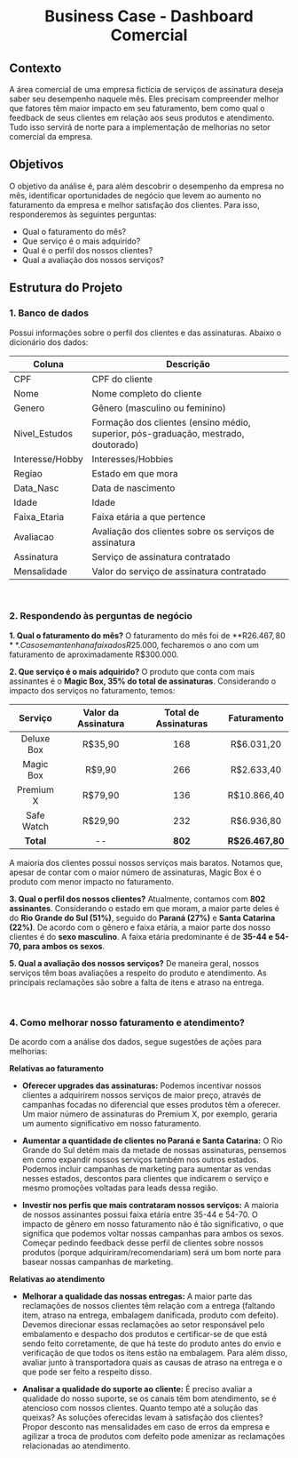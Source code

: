 <h1 align="center">Business Case - Dashboard Comercial</h1>

## Contexto
A área comercial de uma empresa fictícia de serviços de assinatura deseja saber seu desempenho naquele mês. Eles precisam compreender melhor que fatores têm maior impacto em seu faturamento, bem como qual o feedback de seus clientes em relação aos seus produtos e atendimento. Tudo isso servirá de norte para a implementação de melhorias no setor comercial da empresa.

## Objetivos
O objetivo da análise é, para além descobrir o desempenho da empresa no mês, identificar oportunidades de negócio que levem ao aumento no faturamento da empresa e melhor satisfação dos clientes. Para isso, responderemos às seguintes perguntas:

* Qual o faturamento do mês?
* Que serviço é o mais adquirido?
* Qual é o perfil dos nossos clientes? 
* Qual a avaliação dos nossos serviços?

## Estrutura do Projeto
### 1. Banco de dados
Possui informações sobre o perfil dos clientes e das assinaturas. Abaixo o dicionário dos dados:

| Coluna | Descrição |
|----------|----------|
| CPF | CPF do cliente  |
| Nome   | Nome completo do cliente   |
| Genero   | Gênero (masculino ou feminino)  |
| Nivel_Estudos | Formação dos clientes (ensino médio, superior, pós-graduação, mestrado, doutorado)|
| Interesse/Hobby  | Interesses/Hobbies   |
| Regiao  | Estado em que mora  |
| Data_Nasc  | Data de nascimento  |
| Idade | Idade  |
| Faixa_Etaria  | Faixa etária a que pertence  |
| Avaliacao  | Avaliação dos clientes sobre os serviços de assinatura  |
| Assinatura  | Serviço de assinatura contratado  |
| Mensalidade  | Valor do serviço de assinatura contratado  |

<br>

### 2. Respondendo às perguntas de negócio

**1. Qual o faturamento do mês?**
O faturamento do mês foi de **R$26.467,80**. Caso se mantenha na faixa dos R$25.000, fecharemos o ano com um faturamento de aproximadamente R$300.000.
  
**2. Que serviço é o mais adquirido?**
O produto que conta com mais assinantes é o **Magic Box, 35% do total de assinaturas**. Considerando o impacto dos serviços no faturamento, temos:

| Serviço     | Valor da Assinatura | Total de Assinaturas | Faturamento     |
|:-----------:|:-------------------:|:---------------------:|:---------------:|
| Deluxe Box  | R$35,90             | 168                   | R$6.031,20      |
| Magic Box   | R$9,90              | 266                   | R$2.633,40      |
| Premium X   | R$79,90             | 136                   | R$10.866,40     |
| Safe Watch  | R$29,90             | 232                   | R$6.936,80      |
| **Total**   | --                  | **802**               | **R$26.467,80** |
A maioria dos clientes possui nossos serviços mais baratos. Notamos que, apesar de contar com o maior número de assinaturas, Magic Box é o produto com menor impacto no faturamento.

**3. Qual o perfil dos nossos clientes?**
Atualmente, contamos com **802 assinantes**. Considerando o estado em que moram, a maior parte deles é do **Rio Grande do Sul (51%)**, seguido do **Paraná (27%)** e **Santa Catarina (22%)**. De acordo com o gênero e faixa etária, a maior parte dos nosso clientes é do **sexo masculino**. A faixa etária predominante é de **35-44 e 54-70, para ambos os sexos**.

**5. Qual a avaliação dos nossos serviços?**
De maneira geral, nossos serviços têm boas avaliações a respeito do produto e atendimento. As principais reclamações são sobre a falta de itens e atraso na entrega.

<br>

### 4. Como melhorar nosso faturamento e atendimento?
De acordo com a análise dos dados, segue sugestões de ações para melhorias:

**Relativas ao faturamento**

* **Oferecer upgrades das assinaturas:** Podemos incentivar nossos clientes a adquirirem nossos serviços de maior preço, através de campanhas focadas no diferencial que esses produtos têm a oferecer.  Um maior número de assinaturas do Premium X, por exemplo, geraria um aumento significativo em nosso faturamento.

* **Aumentar a quantidade de clientes no Paraná e Santa Catarina:** O Rio Grande do Sul detém mais da metade de nossas assinaturas, pensemos em como expandir nossos serviços também nos outros estados. Podemos incluir campanhas de marketing para aumentar as vendas nesses estados, descontos para clientes que indicarem o serviço e mesmo promoções voltadas para leads dessa região.

* **Investir nos perfis que mais contrataram nossos serviços:** A maioria de nossos assinantes possui faixa etária entre 35-44 e 54-70. O impacto de gênero em nosso faturamento não é tão significativo, o que significa que podemos voltar nossas campanhas para ambos os sexos. Começar pedindo feedback desse perfil de clientes sobre nossos produtos (porque adquiriram/recomendariam) será um bom norte para basear nossas campanhas de marketing.

**Relativas ao atendimento**
* **Melhorar a qualidade das nossas entregas:** A maior parte das reclamações de nossos clientes têm relação com a entrega (faltando item, atraso na entrega, embalagem danificada, produto com defeito). Devemos direcionar essas reclamações ao setor responsável pelo embalamento e despacho dos produtos e certificar-se de que está sendo feito corretamente, de que há teste do produto antes do envio e verificação de que todos os itens estão na embalagem. Para além disso, avaliar junto à transportadora quais as causas de atraso na entrega e o que pode ser feito a respeito disso.

* **Analisar a qualidade do suporte ao cliente:** É preciso avaliar a qualidade do nosso suporte, se os canais têm bom atendimento, se é atencioso com nossos clientes. Quanto tempo até a solução das queixas? As soluções oferecidas levam à satisfação dos clientes? Propor desconto nas mensalidades em caso de erros da empresa e agilizar a troca de produtos com defeito pode amenizar as reclamações relacionadas ao atendimento. 

